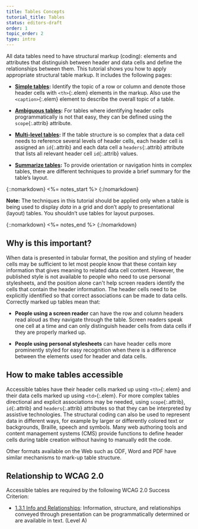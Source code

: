 ```yaml
---
title: Tables Concepts
tutorial_title: Tables
status: editors-draft
order: 1
topic_order: 2
type: intro
---
```


All data tables need to have structural markup (coding): elements and attributes that distinguish between header and data cells and define the relationships between them. This tutorial shows you how to apply appropriate structural table markup. It includes the following pages:

-   **[Simple tables](simple.html):** Identify the topic of a row or column and denote those header cells with `<th>`{:.elem} elements in the markup. Also use the `<caption>`{:.elem} element to describe the overall topic of a table.

-   **[Ambiguous tables](ambiguous.html):** For tables where identifying header cells programmatically is not that easy, they can be defined using the `scope`{:.attrib} attribute.

-   **[Multi-level tables](multi-level.html):** If the table structure is so complex that a data cell needs to reference several levels of header cells, each header cell is assigned an `id`{:.attrib} and each data cell a `headers`{:.attrib} attribute that lists all relevant header cell `id`{:.attrib} values.

-   **[Summarize tables](summary.html):** To provide orientation or navigation hints in complex tables, there are different techniques to provide a brief summary for the table’s layout.

{::nomarkdown}
<%= notes_start %>
{:/nomarkdown}

**Note:** The techniques in this tutorial should be applied only when a table is being used to display _data_ in a grid and don’t apply to presentational (layout) tables. You shouldn’t use tables for layout purposes.

{::nomarkdown}
<%= notes_end %>
{:/nomarkdown}


## Why is this important?

When data is presented in tabular format, the position and styling of header cells may be sufficient to let most people know that these contain key information that gives meaning to related data cell content. However, the published style is not available to people who need to use personal stylesheets, and the position alone can't help screen readers identify the cells that contain the header information. The header cells need to be explicitly identified so that correct associations can be made to data cells. Correctly marked up tables mean that:

-   **People using a screen reader** can have the row and column headers read aloud as they navigate through the table. Screen readers speak one cell at a time and can only distinguish header cells from data cells if they are properly marked up.

-   **People using personal stylesheets** can have header cells more prominently styled for easy recognition when there is a difference between the elements used for header and data cells.

## How to make tables accessible

Accessible tables have their header cells marked up using `<th>`{:.elem} and their data cells marked up using `<td>`{:.elem}. For more complex tables directional and explicit associations may be needed, using `scope`{:.attrib}, `id`{:.attrib} and `headers`{:.attrib} attributes so that they can be interpreted by assistive
technologies. The structural coding can also be used to represent data in different ways, for example by larger or differently colored text or backgrounds, Braille, speech and symbols. Many web authoring tools and content management systems (CMS) provide functions to define header cells during table creation without having to manually edit the code.

Other formats available on the Web such as ODF, Word and PDF have similar mechanisms to mark-up table structure.

## Relationship to WCAG 2.0

Accessible tables are required by the following WCAG 2.0 Success Criterion:

-   [1.3.1 Info and Relationships](http://www.w3.org/WAI/WCAG20/quickref/#qr-content-structure-separation-programmatic): Information, structure, and relationships conveyed through presentation can be programmatically determined or are available in text. (Level A)

